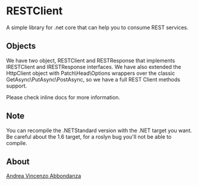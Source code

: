 # RESTClient
A simple library for .net core that can help you to consume REST services.

## Objects
We have two object, RESTClient and RESTResponse that implements IRESTClient and IRESTResponse interfaces.
We have also extended the HttpClient object with Patch\Head\Options wrappers over the classic GetAsync\PutAsync\PostAsync, so we have a full REST Client methods support.

Please check inline docs for more information.

## Note
You can recompile the .NETStandard version with the .NET target you want. Be careful about the 1.6 target, for a roslyn bug you'll not be able to compile.


## About
[Andrea Vincenzo Abbondanza](http://www.andrewdev.eu)
